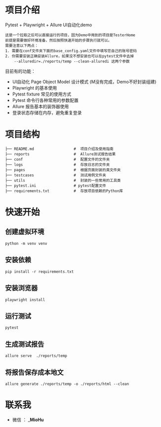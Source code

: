 
# 项目介绍
Pytest + Playwright + Allure UI自动化demo
```text
这是一个拉取之后可以直接运行的项目，因为Demo中用到的项目是TesterHome
前提是需要做好环境准备，然后按照快速开始的步骤执行就可以。
需要注意以下两点：
1. 需要在conf文件夹下面的base_config.yaml文件中填写您自己的账号密码
2. 你需要安装正确安装Allure，如果没不想安装也可以在pytest文件中去掉 
    --alluredir=./reports/temp --clean-alluredi 这两个参数
```

目前有的功能：
-  UI自动化 Page Object Model 设计模式 (M没有完成，Demo不好封装组建)
-  Playwright 的基本使用 
-  Pytest fixture 常见的使用方式
-  Pytest 命令行各种常用的参数配置
-  Allure 报告基本的装饰器使用
-  登录状态存储在内存，避免重复登录

# 项目结构 
```text
├── README.md                  #  项目介绍及使用指南
├── reports                    #  Allure测试报告结果
├── conf                       #  配置文件的文件夹
├── logs                       #  存放日志的文件夹
├── pages                      #  根据页面封装的类文件夹
├── testcases                  #  测试用例文件夹
├── utils                      #  封装的一些常用的工具类
├── pytest.ini                 # ️pytest配置文件
├── requirements.txt           #  存放项目依赖的Python库
```

# 快速开始 

## 创建虚拟环境 
```shell
python -m venv venv
```

## 安装依赖 
```shell
pip install -r requirements.txt
```

## 安装浏览器 
```shell
playwright install
```

## 运行测试 
```shell
pytest
```

## 生成测试报告 
```shell
allure serve  ./reports/temp 
```

## 将报告保存成本地文
```shell
allure generate ./reports/temp -o ./reports/html --clean
```
# 联系我
- 微信 ： _**MioHu**